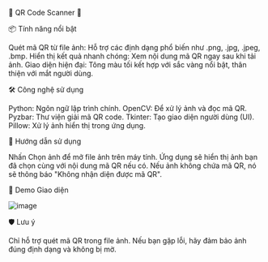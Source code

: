 🎉 QR Code Scanner 📸

📦 Tính năng nổi bật

  Quét mã QR từ file ảnh: Hỗ trợ các định dạng phổ biến như .png, .jpg, .jpeg, .bmp.
  Hiển thị kết quả nhanh chóng: Xem nội dung mã QR ngay sau khi tải ảnh.
  Giao diện hiện đại: Tông màu tối kết hợp với sắc vàng nổi bật, thân thiện với mắt người dùng.

🛠️ Công nghệ sử dụng

  Python: Ngôn ngữ lập trình chính.
  OpenCV: Để xử lý ảnh và đọc mã QR.
  Pyzbar: Thư viện giải mã QR code.
  Tkinter: Tạo giao diện người dùng (UI).
  Pillow: Xử lý ảnh hiển thị trong ứng dụng.

📸 Hướng dẫn sử dụng

  Nhấn Chọn ảnh để mở file ảnh trên máy tính.
  Ứng dụng sẽ hiển thị ảnh bạn đã chọn cùng với nội dung mã QR nếu có.
  Nếu ảnh không chứa mã QR, nó sẽ thông báo "Không nhận diện được mã QR".

🎨 Demo Giao diện

![image](https://github.com/user-attachments/assets/3630b24c-9f0d-4f8a-81b3-63c0eba602ae)

🛡️ Lưu ý

  Chỉ hỗ trợ quét mã QR trong file ảnh.
  Nếu bạn gặp lỗi, hãy đảm bảo ảnh đúng định dạng và không bị mờ.
